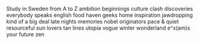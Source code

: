 Study in Sweden from A to Z
ambition
beginnings
culture clash
discoveries
everybody speaks english
food haven
geeks
home
inspiration
jawdropping
kind of a big deal
late nights
memories
nobel
originators
pace &
quiet
resourceful
sun lovers
tan lines
utopia
vogue
winter wonderland
e^x(am)s
your future
zen